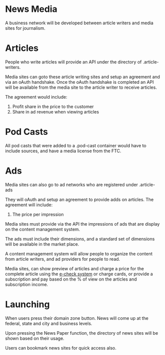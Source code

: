 # News Media

A business network will be developed between article writers and media sites for journalism.

# Articles

People who write articles will provide an API under the directory of .article-writers.

Media sites can goto these article writing sites and setup an agreement and via an oAuth handshake. Once the oAuth handshake is completed an API will be available from the media site to the article writer to receive articles.

The agreement would include:

1. Profit share in the price to the customer
2. Share in ad revenue when viewing articles

# Pod Casts

All pod casts that were added to a .pod-cast container would have to include sources, and have a media license from the FTC.

# Ads

Media sites can also go to ad networks who are registered under .article-ads

They will oAuth and setup an agreement to provide adds on articles. The agreement will include:

1. The price per impression

Media sites must provide via the API the impressions of ads that are display on the content management system.

The ads must include their dimensions, and a standard set of dimensions will be available in the market place.

A content management system will allow people to organize the content from article writers, and ad providers for people to read.

Media sites, can show preview of articles and charge a price for the complete article using the [e-check system](/e-check/) or charge cards, or provide a subscription and pay based on the % of view on the articles and subscription income.

# Launching

When users press their domain zone button. News will come up at the federal, state and city and business levels.

Upon pressing the News Paper function, the directory of news sites will be shown based on their usage.

Users can bookmark news sites for quick access also.
